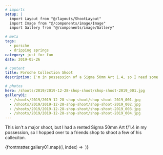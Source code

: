 ```yaml
---
# imports
setup: |
  import Layout from "@/layouts/ShootLayout"
  import Image from "@/components/image/Image"
  import Gallery from "@/components/image/Gallery"

# meta
tags:
  - porsche
  - dripping springs
category: just for fun
date: 2019-05-26

# content
title: Porsche Collection Shoot
description: I'm in possession of a Sigma 50mm Art 1.4, so I need some cars to test shoot.

# photos
hero: /shoots/2019/2019-12-28-shop-shoot/shop-shoot-2019_001.jpg
gallery01:
  - /shoots/2019/2019-12-28-shop-shoot/shop-shoot-2019_001.jpg
  - /shoots/2019/2019-12-28-shop-shoot/shop-shoot-2019_002.jpg
  - /shoots/2019/2019-12-28-shop-shoot/shop-shoot-2019_003.jpg
  - /shoots/2019/2019-12-28-shop-shoot/shop-shoot-2019_004.jpg
---
```


This isn't a major shoot, but I had a rented Sigma 50mm Art f/1.4 in my possession, so I hopped over to a friends shop to shoot a few of his colleciton.

<div class="gallery">
    {frontmatter.gallery01.map((i, index) =>
        <Gallery file={i}>
            <Image
                file={i}
                sizes="(min-width: 1024px) 800px, 100vw"
            />
        </Gallery>
    )}
</div>
